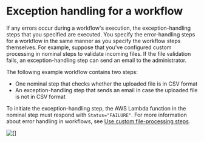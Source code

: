 # Exception handling for a workflow<a name="exception-workflow"></a>

If any errors occur during a workflow's execution, the exception\-handling steps that you specified are executed\. You specify the error\-handling steps for a workflow in the same manner as you specify the workflow steps themselves\. For example, suppose that you've configured custom processing in nominal steps to validate incoming files\. If the file validation fails, an exception\-handling step can send an email to the administrator\.

The following example workflow contains two steps: 
+ One nominal step that checks whether the uploaded file is in CSV format
+ An exception\-handling step that sends an email in case the uploaded file is not in CSV format

To initiate the exception\-handling step, the AWS Lambda function in the nominal step must respond with `Status="FAILURE"`\. For more information about error handling in workflows, see [Use custom file\-processing steps](custom-step-details.md)\.

![\[\]](http://docs.aws.amazon.com/transfer/latest/userguide/images/workflow-exception-sample.png)